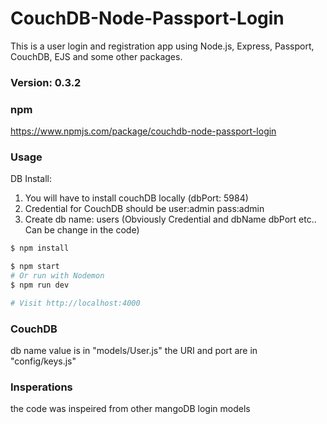 
# CouchDB-Node-Passport-Login

This is a user login and registration app using Node.js, Express, Passport, CouchDB, EJS and some other packages.

### Version: 0.3.2

### npm
https://www.npmjs.com/package/couchdb-node-passport-login

### Usage
DB Install:
1. You will have to install couchDB locally (dbPort: 5984)
1. Credential for CouchDB should be user:admin pass:admin 
2. Create db name: users
(Obviously Credential and dbName dbPort etc.. Can be change in the code) 

```sh
$ npm install
```

```sh
$ npm start
# Or run with Nodemon
$ npm run dev

# Visit http://localhost:4000
```

### CouchDB
db name value is in "models/User.js"
the URI and port are in "config/keys.js"


### Insperations
the code was inspeired from other mangoDB login models 
